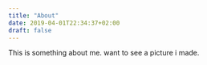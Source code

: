```yaml
---
title: "About"
date: 2019-04-01T22:34:37+02:00
draft: false
---
```

This is something about me. 
want to see a picture i made. 


